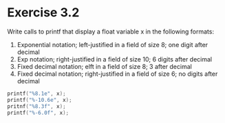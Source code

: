 # Exercise 3.2

Write calls to printf that display a float variable x in the following
formats: 

1. Exponential notation; left-justified in a field of size 8; one digit after decimal
2. Exp notation; right-justified in a field of size 10; 6 digits after decimal
3. Fixed decimal notation; elft in a field of size 8; 3 after decimal
4. Fixed decimal notation; right-justified in a field of size 6; no digits after decimal


```c
printf("%8.1e", x);
printf("%-10.6e", x);
pritnf("%8.3f", x);
printf("%-6.0f", x);
```

